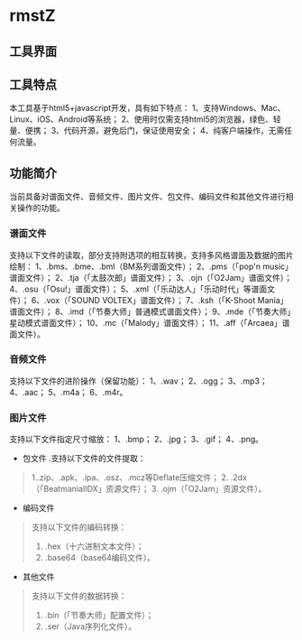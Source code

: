 # rmstZ
## 工具界面

## 工具特点
本工具基于html5+javascript开发，具有如下特点：
1、支持Windows、Mac、Linux、iOS、Android等系统；
2、使用时仅需支持html5的浏览器，绿色、轻量、便携；
3、代码开源，避免后门，保证使用安全；
4、纯客户端操作，无需任何流量。

## 功能简介
当前具备对谱面文件、音频文件、图片文件、包文件、编码文件和其他文件进行相关操作的功能。

### 谱面文件
支持以下文件的读取，部分支持附选项的相互转换，支持多风格谱面及数据的图片绘制：
1、.bms、.bme、.bml（BM系列谱面文件）；
2、.pms（「pop'n music」谱面文件）；
2、.tja（「太鼓次郎」谱面文件）；
3、.ojn（「O2Jam」谱面文件）；
4、.osu（「Osu!」谱面文件）；
5、.xml（「乐动达人」「乐动时代」等谱面文件）；
6、.vox（「SOUND VOLTEX」谱面文件）；
7、.ksh（「K-Shoot Mania」谱面文件）；
8、.imd（「节奏大师」普通模式谱面文件）；
9、.mde（「节奏大师」星动模式谱面文件）；
10、.mc（「Malody」谱面文件）；
11、.aff（「Arcaea」谱面文件）。

### 音频文件
支持以下文件的进阶操作（保留功能）：
1、.wav；
2、.ogg；
3、.mp3；
4、.aac；
5、.m4a；
6、.m4r。

### 图片文件
支持以下文件指定尺寸缩放：
1、.bmp；
2、.jpg；
3、.gif；
4、.png。

* 包文件
.支持以下文件的文件提取：
>1..zip、.apk、.ipa、.osz、.mcz等Deflate压缩文件；
>2. .2dx（「BeatmaniaIIDX」资源文件）；
>3. .ojm（「O2Jam」资源文件）。

* 编码文件
>支持以下文件的编码转换：
>1. .hex（十六进制文本文件）；
>2. .base64（base64编码文件）。

* 其他文件
>支持以下文件的数据转换：
>1. .bin（「节奏大师」配置文件）；
>2. .ser（Java序列化文件）。
